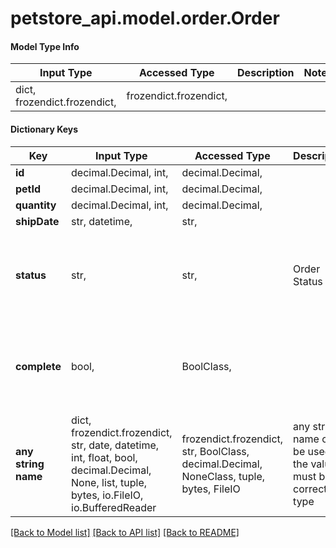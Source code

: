 # petstore_api.model.order.Order

#### Model Type Info
Input Type | Accessed Type | Description | Notes
------------ | ------------- | ------------- | -------------
dict, frozendict.frozendict,  | frozendict.frozendict,  |  | 
#### Dictionary Keys

Key | Input Type | Accessed Type | Description | Notes
------------ | ------------- | ------------- | ------------- | -------------
**id** | decimal.Decimal, int,  | decimal.Decimal,  |  | [optional] 
**petId** | decimal.Decimal, int,  | decimal.Decimal,  |  | [optional] 
**quantity** | decimal.Decimal, int,  | decimal.Decimal,  |  | [optional] 
**shipDate** | str, datetime,  | str,  |  | [optional] 
**status** | str,  | str,  | Order Status | [optional]  must be one of ["placed", "approved", "delivered", ]
**complete** | bool,  | BoolClass,  |  | [optional]  if omitted the server will use the default value of False
**any string name** | dict, frozendict.frozendict, str, date, datetime, int, float, bool, decimal.Decimal, None, list, tuple, bytes, io.FileIO, io.BufferedReader | frozendict.frozendict, str, BoolClass, decimal.Decimal, NoneClass, tuple, bytes, FileIO | any string name can be used but the value must be the correct type | [optional]

[[Back to Model list]](../../README.md#documentation-for-models) [[Back to API list]](../../README.md#documentation-for-api-endpoints) [[Back to README]](../../README.md)

